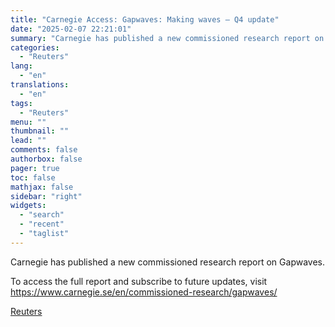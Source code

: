 ```yaml
---
title: "Carnegie Access: Gapwaves: Making waves – Q4 update"
date: "2025-02-07 22:21:01"
summary: "Carnegie has published a new commissioned research report on Gapwaves.To access the full report and subscribe to future updates, visit https://www.carnegie.se/en/commissioned-research/gapwaves/"
categories:
  - "Reuters"
lang:
  - "en"
translations:
  - "en"
tags:
  - "Reuters"
menu: ""
thumbnail: ""
lead: ""
comments: false
authorbox: false
pager: true
toc: false
mathjax: false
sidebar: "right"
widgets:
  - "search"
  - "recent"
  - "taglist"
---
```


Carnegie has published a new commissioned research report on Gapwaves.

To access the full report and subscribe to future updates, visit https://www.carnegie.se/en/commissioned-research/gapwaves/

[Reuters](https://www.tradingview.com/news/reuters.com,2025-02-07:newsml_MFN5lQv4G:0-carnegie-access-gapwaves-making-waves-q4-update/)
